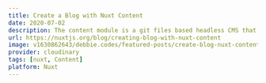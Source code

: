 ```yaml
---
title: Create a Blog with Nuxt Content
date: 2020-07-02
description: The content module is a git files based headless CMS that provides powerful features when it comes to write blogs, documentation sites or just adding content to any regular website. In this post we will go through most of the benefits of this module and discover how we can create a blog with it.
url: https://nuxtjs.org/blog/creating-blog-with-nuxt-content
image: v1630862643/debbie.codes/featured-posts/create-blog-nuxt-content_yoae9h
provider: cloudinary
tags: [nuxt, Content]
platform: Nuxt
---
```

